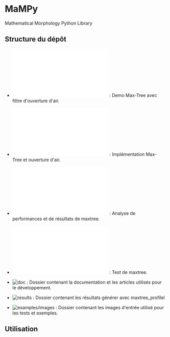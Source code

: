 # MaMPy
Mathematical Morphology Python Library

## Structure du dépôt

* ![MaMPyGUIDemoMaxTree.py](MaMPyGUIDemoMaxTree.py) : Demo Max-Tree avec filtre d'ouverture d'air.
* ![maxtree.py](maxtree.py) : Implémentation Max-Tree et ouverture d'air.
* ![maxtree_profile.py](maxtree_profile.py) : Analyse de performances et de résultats de maxtree.
* ![maxtree_test.py](maxtree_test.py) : Test de maxtree.

* ![doc](doc) : Dossier contenant la documentation et les articles utilisés pour le développement.
* ![results](results) : Dossier contenant les résultats générer avec maxtree_profilel
* ![examples/images](examples/images) : Dossier contenant les images d'entrée utilisé pour les tests et exemples.


## Utilisation

